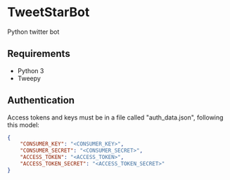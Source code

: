 # TweetStarBot

Python twitter bot

## Requirements

- Python 3
- Tweepy

## Authentication

Access tokens and keys must be in a file called "auth_data.json", following this model:

```json
{
    "CONSUMER_KEY": "<CONSUMER_KEY>",
    "CONSUMER_SECRET": "<CONSUMER_SECRET>",
    "ACCESS_TOKEN": "<ACCESS_TOKEN>",
    "ACCESS_TOKEN_SECRET": "<ACCESS_TOKEN_SECRET>"
}
```